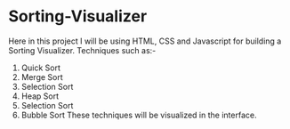 # Sorting-Visualizer
Here in this project I will be using HTML, CSS and Javascript for building a Sorting Visualizer.
Techniques such as:-
1. Quick Sort
2. Merge Sort
3. Selection Sort
4. Heap Sort
5. Selection Sort
6. Bubble Sort
These techniques will be visualized in the interface.
